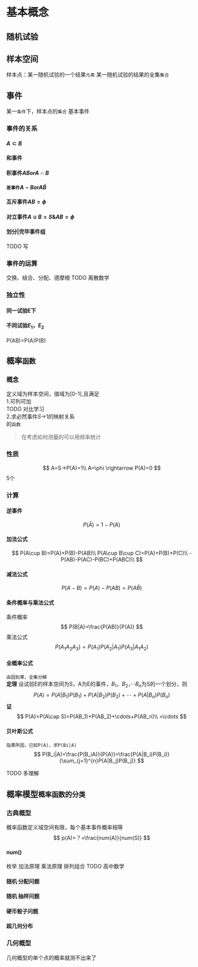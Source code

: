 # 基本概念
## 随机试验
## 样本空间
样本点：某一随机试验的一个结果`元素`
某一随机试验的结果的全集`集合`
## 事件
某一`条件`下，样本点的`集合`
基本事件  
### 事件的关系
#### $A\subset B$
#### 和事件
#### 积事件$ABorA\cap B$
#### `差事件`$A-B or A\bar B$
#### 互斥事件$AB=\phi$
#### 对立事件$A\cup B=S \&AB=\phi$
#### 划分|完毕事件组
TODO 写  
### 事件的运算
交换、结合、分配、德摩根
TODO 离散数学
### 独立性
#### 同一试验E下
#### 不同试验$E_1$，$E_2$
P(AB)=P(A)P(B)  
## 概率`函数`
### 概念
定义域为样本空间，值域为[0-1],且满足  
1.可列可加   
TODO 对比学习  
2.求必然事件$S$→1的映射关系    
的`函数`
> 在考虑如何测量的可以用频率统计
### 性质

$$
A=S→P(A)=1\\
A=\phi \rightarrow P(A)=0
$$
5个




### 计算
#### 逆事件
$$
P(\bar{A})=1-P(A)
$$
#### 加法公式
$$
P(A\cup B)=P(A)+P(B)-P(AB)\\
P(A\cup B\cup C)=P(A)+P(B)+P(C)\\
-P(AB)-P(AC)-P(BC)+P(ABC)\\
$$
#### 减法公式
$$
P(A-B)=P(A)-P(AB)=P(A\bar B)
$$
#### 条件概率与乘法公式
条件概率
$$
P(B|A)=\frac{P(AB)}{P(A)}
$$
乘法公式
$$
P(A_1A_2A_3)=P(A_1)P(A_2|A_1)P(A_3|A_1A_2)
$$
#### 全概率公式
`由因到果，全集分解`  
**定理** 设试验E的样本空间为S，A为E的事件，$B_1$，$B_2$，···$B_n$为S的一个划分，则
$$
P(A)=P(A|B_1)P(B_1)+P(A|B_2)P(B_2)+\cdots+P(A|B_n)P(B_n)
$$
**证** 
$$
P(A)=P(A\cap S)=P(AB_1)+P(AB_2)+\cdots+P(AB_n)\\
=\cdots
$$
#### 贝叶斯公式  
`指果所因，已知P(A)，求P(Bi|A)`
$$
P(B_i|A)=\frac{P(B_iA)}{P(A)}=\frac{P(A|B_i)P(B_i)}{\sum_{j=1}^{n}P(A|B_j)P(B_j)}
$$

TODO 多理解  
## 概率模型`概率函数的分类`
### 古典概型
概率函数定义域空间有限，每个基本事件概率相等
$$
p(A)=？=\frac{num(A)}{num(S)}
$$
#### num()
枚举
加法原理
乘法原理
排列组合
TODO 高中数学  
#### 随机 分配问题
#### 随机  抽样问题
#### 硬币骰子问题
#### 超几何分布
### 几何概型
几何概型的单个点的概率就测不出来了